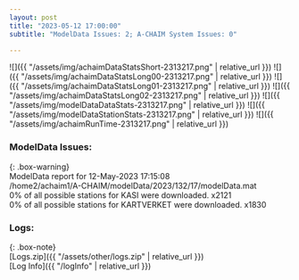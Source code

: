 ```yaml
---
layout: post
title: "2023-05-12 17:00:00"
subtitle: "ModelData Issues: 2; A-CHAIM System Issues: 0"

---
```


![]({{ "/assets/img/achaimDataStatsShort-2313217.png" | relative_url }})
![]({{ "/assets/img/achaimDataStatsLong00-2313217.png" | relative_url }})
![]({{ "/assets/img/achaimDataStatsLong01-2313217.png" | relative_url }})
![]({{ "/assets/img/achaimDataStatsLong02-2313217.png" | relative_url }})
![]({{ "/assets/img/modelDataDataStats-2313217.png" | relative_url }})
![]({{ "/assets/img/modelDataStationStats-2313217.png" | relative_url }})
![]({{ "/assets/img/achaimRunTime-2313217.png" | relative_url }})


### ModelData Issues:  
  
{: .box-warning}  
 ModelData report for 12-May-2023 17:15:08   
 /home2/achaim1/A-CHAIM/modelData/2023/132/17/modelData.mat   
 0% of all possible stations for KASI were downloaded. x2121   
 0% of all possible stations for KARTVERKET were downloaded. x1830   
  


### Logs:  
  
{: .box-note}  
[Logs.zip]({{ "/assets/other/logs.zip" | relative_url }})  
[Log Info]({{ "/logInfo" | relative_url }})  
